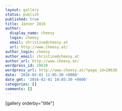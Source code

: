 ```yaml
---
layout: gallery
status: publish
published: true
title: Jänner 2016
author:
  display_name: cheesy
  login: cheesy
  email: christine@cheesy.at
  url: http://www.cheesy.at/
author_login: cheesy
author_email: christine@cheesy.at
author_url: http://www.cheesy.at/
wordpress_id: 28630
wordpress_url: http://www.cheesy.at/?page_id=28630
date: '2016-02-01 11:05:30 +0000'
date_gmt: '2016-02-01 10:05:30 +0000'
categories: []
comments: []
---
```

[gallery orderby="title"]
